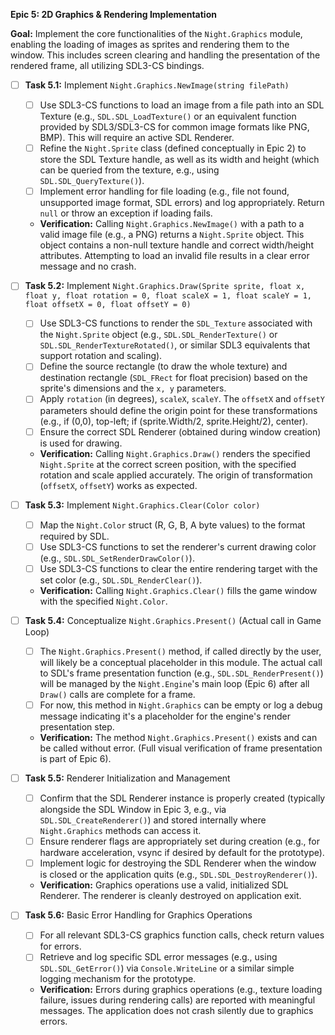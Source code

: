 **Epic 5: 2D Graphics & Rendering Implementation**

**Goal:** Implement the core functionalities of the `Night.Graphics` module, enabling the loading of images as sprites and rendering them to the window. This includes screen clearing and handling the presentation of the rendered frame, all utilizing SDL3-CS bindings.

- [ ] **Task 5.1:** Implement `Night.Graphics.NewImage(string filePath)`
    
    - [ ] Use SDL3-CS functions to load an image from a file path into an SDL Texture (e.g., `SDL.SDL_LoadTexture()` or an equivalent function provided by SDL3/SDL3-CS for common image formats like PNG, BMP). This will require an active SDL Renderer.
    - [ ] Refine the `Night.Sprite` class (defined conceptually in Epic 2) to store the SDL Texture handle, as well as its width and height (which can be queried from the texture, e.g., using `SDL.SDL_QueryTexture()`).
    - [ ] Implement error handling for file loading (e.g., file not found, unsupported image format, SDL errors) and log appropriately. Return `null` or throw an exception if loading fails.
    - **Verification:** Calling `Night.Graphics.NewImage()` with a path to a valid image file (e.g., a PNG) returns a `Night.Sprite` object. This object contains a non-null texture handle and correct width/height attributes. Attempting to load an invalid file results in a clear error message and no crash.
- [ ] **Task 5.2:** Implement `Night.Graphics.Draw(Sprite sprite, float x, float y, float rotation = 0, float scaleX = 1, float scaleY = 1, float offsetX = 0, float offsetY = 0)`
    
    - [ ] Use SDL3-CS functions to render the `SDL_Texture` associated with the `Night.Sprite` object (e.g., `SDL.SDL_RenderTexture()` or `SDL.SDL_RenderTextureRotated()`, or similar SDL3 equivalents that support rotation and scaling).
    - [ ] Define the source rectangle (to draw the whole texture) and destination rectangle (`SDL_FRect` for float precision) based on the sprite's dimensions and the `x, y` parameters.
    - [ ] Apply `rotation` (in degrees), `scaleX`, `scaleY`. The `offsetX` and `offsetY` parameters should define the origin point for these transformations (e.g., if (0,0), top-left; if (sprite.Width/2, sprite.Height/2), center).
    - [ ] Ensure the correct SDL Renderer (obtained during window creation) is used for drawing.
    - **Verification:** Calling `Night.Graphics.Draw()` renders the specified `Night.Sprite` at the correct screen position, with the specified rotation and scale applied accurately. The origin of transformation (`offsetX`, `offsetY`) works as expected.
- [ ] **Task 5.3:** Implement `Night.Graphics.Clear(Color color)`
    
    - [ ] Map the `Night.Color` struct (R, G, B, A byte values) to the format required by SDL.
    - [ ] Use SDL3-CS functions to set the renderer's current drawing color (e.g., `SDL.SDL_SetRenderDrawColor()`).
    - [ ] Use SDL3-CS functions to clear the entire rendering target with the set color (e.g., `SDL.SDL_RenderClear()`).
    - **Verification:** Calling `Night.Graphics.Clear()` fills the game window with the specified `Night.Color`.
- [ ] **Task 5.4:** Conceptualize `Night.Graphics.Present()` (Actual call in Game Loop)
    
    - [ ] The `Night.Graphics.Present()` method, if called directly by the user, will likely be a conceptual placeholder in this module. The actual call to SDL's frame presentation function (e.g., `SDL.SDL_RenderPresent()`) will be managed by the `Night.Engine`'s main loop (Epic 6) after all `Draw()` calls are complete for a frame.
    - [ ] For now, this method in `Night.Graphics` can be empty or log a debug message indicating it's a placeholder for the engine's render presentation step.
    - **Verification:** The method `Night.Graphics.Present()` exists and can be called without error. (Full visual verification of frame presentation is part of Epic 6).
- [ ] **Task 5.5:** Renderer Initialization and Management
    
    - [ ] Confirm that the SDL Renderer instance is properly created (typically alongside the SDL Window in Epic 3, e.g., via `SDL.SDL_CreateRenderer()`) and stored internally where `Night.Graphics` methods can access it.
    - [ ] Ensure renderer flags are appropriately set during creation (e.g., for hardware acceleration, vsync if desired by default for the prototype).
    - [ ] Implement logic for destroying the SDL Renderer when the window is closed or the application quits (e.g., `SDL.SDL_DestroyRenderer()`).
    - **Verification:** Graphics operations use a valid, initialized SDL Renderer. The renderer is cleanly destroyed on application exit.
- [ ] **Task 5.6:** Basic Error Handling for Graphics Operations
    
    - [ ] For all relevant SDL3-CS graphics function calls, check return values for errors.
    - [ ] Retrieve and log specific SDL error messages (e.g., using `SDL.SDL_GetError()`) via `Console.WriteLine` or a similar simple logging mechanism for the prototype.
    - **Verification:** Errors during graphics operations (e.g., texture loading failure, issues during rendering calls) are reported with meaningful messages. The application does not crash silently due to graphics errors.
